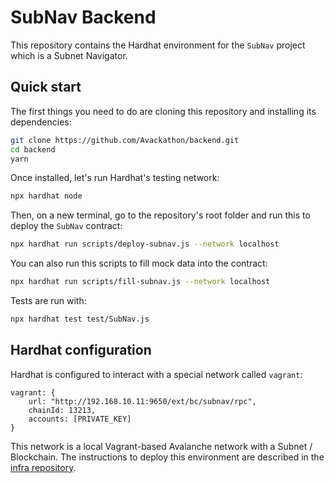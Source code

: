 # SubNav Backend

This repository contains the Hardhat environment for the `SubNav` project which is a Subnet Navigator.

## Quick start

The first things you need to do are cloning this repository and installing its
dependencies:

```sh
git clone https://github.com/Avackathon/backend.git
cd backend
yarn
```

Once installed, let's run Hardhat's testing network:

```sh
npx hardhat node
```

Then, on a new terminal, go to the repository's root folder and run this to deploy the `SubNav` contract:

```sh
npx hardhat run scripts/deploy-subnav.js --network localhost
```

You can also run this scripts to fill mock data into the contract:

```sh
npx hardhat run scripts/fill-subnav.js --network localhost
```

Tests are run with:

```sh
npx hardhat test test/SubNav.js
```

## Hardhat configuration

Hardhat is configured to interact with a special network called `vagrant`:

```
vagrant: {
    url: "http://192.168.10.11:9650/ext/bc/subnav/rpc",
    chainId: 13213,
    accounts: [PRIVATE_KEY]
}
```

This network is a local Vagrant-based Avalanche network with a Subnet / Blockchain. The instructions to deploy this environment are described in the [infra repository](https://github.com/Avackathon/infra).
